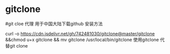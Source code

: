# gitclone
#git cloe 代理
用于中国大陆下载github
安装方法   

curl -o https://cdn.jsdelivr.net/gh/742481030/gitclone@master/gitclone &&chmod u+x gitclone && mv gitclone /usr/local/bin/gitclone
使用gitclone 代替git clone <url>
